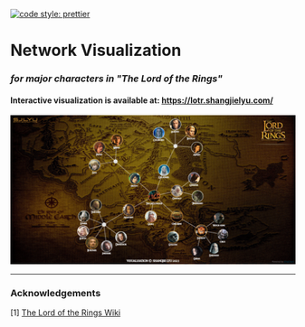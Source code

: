 [![code style: prettier](https://img.shields.io/badge/code_style-prettier-ff69b4.svg?style=flat-square)](https://github.com/prettier/prettier)

# Network Visualization

### *for major characters in "The Lord of the Rings"*

#### Interactive visualization is available at: https://lotr.shangjielyu.com/

![profile](docs/og_img.png)

---

### Acknowledgements

[1] [The Lord of the Rings Wiki](https://lotr.fandom.com/wiki/The_Lord_of_the_Rings_Wiki)